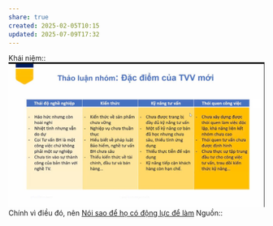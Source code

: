 ```yaml
---
share: true
created: 2025-02-05T10:15
updated: 2025-07-09T17:32
---
```

Khái niệm:: 
![Đặc điểm của TVV mới.png](../../../assets/attachments/%C4%90%E1%BA%B7c%20%C4%91i%E1%BB%83m%20c%E1%BB%A7a%20TVV%20m%E1%BB%9Bi.png)
Chính vì điều đó, nên [Nói sao để họ có động lực để làm](./N%C3%B3i%20sao%20%C4%91%E1%BB%83%20h%E1%BB%8D%20c%C3%B3%20%C4%91%E1%BB%99ng%20l%E1%BB%B1c%20%C4%91%E1%BB%83%20l%C3%A0m.md)
Nguồn:: 
